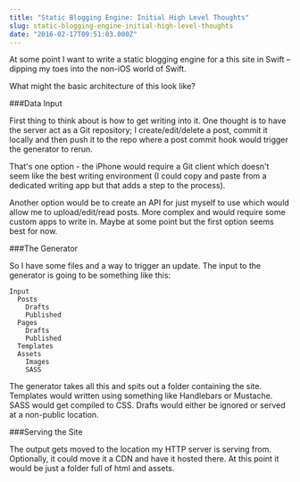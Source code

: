 ```yaml
---
title: "Static Blogging Engine: Initial High Level Thoughts"
slug: static-blogging-engine-initial-high-level-thoughts
date: "2016-02-17T09:51:03.000Z"
---
```


At some point I want to write a static blogging engine for a this site in Swift – dipping my toes into the non-iOS world of Swift.

What might the basic architecture of this look like?

###Data Input

First thing to think about is how to get writing into it. One thought is to have the server act as a Git repository; I create/edit/delete a post, commit it locally and then push it to the repo where a post commit hook would trigger the generator to rerun.

That's one option - the iPhone would require a Git client which doesn't seem like the best writing environment (I could copy and paste from a dedicated writing app but that adds a step to the process).

Another option would be to create an API for just myself to use which would allow me to upload/edit/read posts. More complex and would require some custom apps to write in. Maybe at some point but the first option seems best for now.

###The Generator

So I have some files and a way to trigger an update. The input to the generator is going to be something like this:

```
Input
  Posts
    Drafts
    Published
  Pages
    Drafts
    Published
  Templates
  Assets
    Images
    SASS
```

The generator takes all this and spits out a folder containing the site. Templates would written using something like Handlebars or Mustache. SASS would get compiled to CSS. Drafts would either be ignored or served at a non-public location.

###Serving the Site

The output gets moved to the location my HTTP server is serving from. Optionally, it could move it a CDN and have it hosted there. At this point it would be just a folder full of html and assets.

